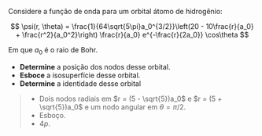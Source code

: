 Considere a função de onda para um orbital átomo de hidrogênio:

$$
\psi(r, \theta) = \frac{1}{64\sqrt{5\pi}a_0^{3/2}}\left(20 - 10\frac{r}{a_0} + \frac{r^2}{a_0^2}\right) \frac{r}{a_0} e^{-\frac{r}{2a_0}} \cos\theta
$$

Em que $a_0$ é o raio de Bohr.

- **Determine** a posição dos nodos desse orbital.
- **Esboce** a isosuperfície desse orbital.
- **Determine** a identidade desse orbital

> - Dois nodos radiais em $r = (5 - \sqrt{5})a_0$ e $r = (5 + \sqrt{5})a_0$ e um nodo angular em $\theta = \pi/2$.
> - Esboço.
> - $4p$.

